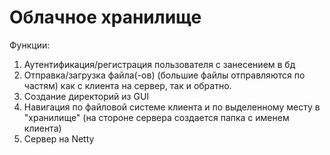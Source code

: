 # Облачное хранилище
  Функции:
  1. Аутентификация/регистрация пользователя с занесением в бд
  2. Отправка/загрузка файла(-ов) (большие файлы отправляются по частям) как с клиента на сервер, так и обратно.
  3. Создание директорий из GUI
  4. Навигация по файловой системе клиента и по выделенному месту в "хранилище" (на стороне сервера создается папка с именем клиента)
  5. Сервер на Netty 
